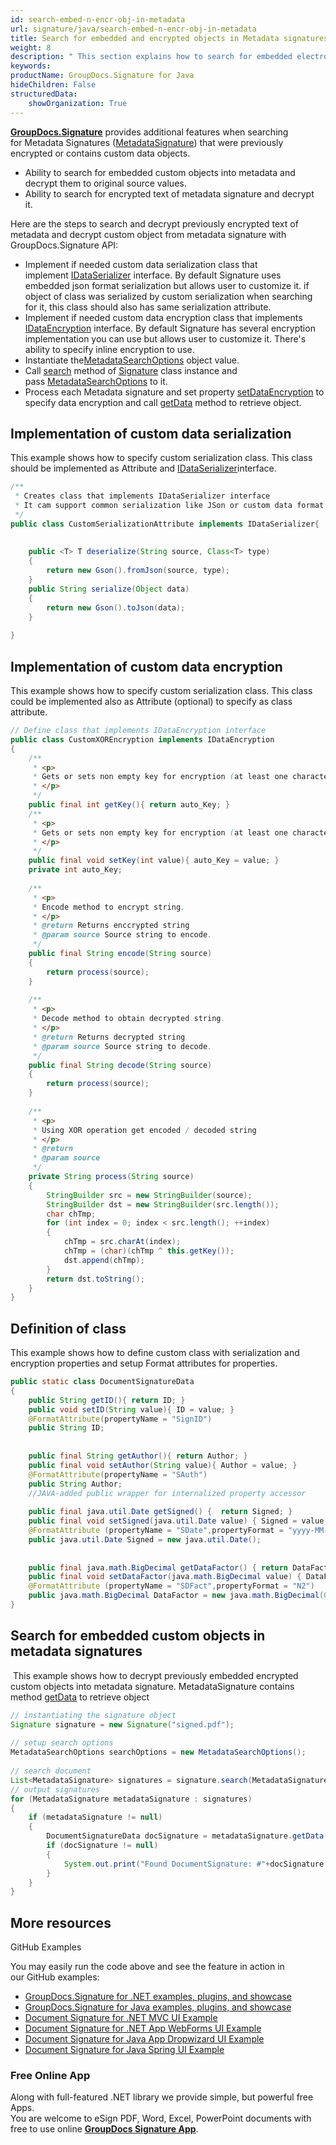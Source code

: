 ```yaml
---
id: search-embed-n-encr-obj-in-metadata
url: signature/java/search-embed-n-encr-obj-in-metadata
title: Search for embedded and encrypted objects in Metadata signatures
weight: 8
description: " This section explains how to search for embedded electronic signatures into the document metadata with GroupDocs.Signature API. Also this topic shows the way to customize data serialization, encryption and class definition with ability to embed it into the metadata electronic signature."
keywords: 
productName: GroupDocs.Signature for Java
hideChildren: False
structuredData:
    showOrganization: True
---
```

[**GroupDocs.Signature**](https://products.groupdocs.com/signature/java) provides additional features when searching for Metadata Signatures ([MetadataSignature](https://reference.groupdocs.com/signature/java/com.groupdocs.signature.domain.signatures.metadata/MetadataSignature)) that were previously encrypted or contains custom data objects. 

*   Ability to search for embedded custom objects into metadata and decrypt them to original source values.
*   Ability to search for encrypted text of metadata signature and decrypt it.  

Here are the steps to search and decrypt previously encrypted text of metadata and decrypt custom object from metadata signature with GroupDocs.Signature API:

*   Implement if needed custom data serialization class that implement [IDataSerializer](https://reference.groupdocs.com/signature/java/com.groupdocs.signature.domain.extensions.serialization/IDataSerializer) interface. By default Signature uses embedded json format serialization but allows user to customize it. if object of class was serialized by custom serialization when searching for it, this class should also has same serialization attribute.      
*   Implement if needed custom data encryption class that implements [IDataEncryption](https://reference.groupdocs.com/signature/java/com.groupdocs.signature.domain.extensions.encryption/IDataEncryption) interface. By default Signature has several encryption implementation you can use but allows user to customize it. There's ability to specify inline encryption to use.      
*   Instantiate the[MetadataSearchOptions](https://reference.groupdocs.com/signature/java/com.groupdocs.signature.options.search/MetadataSearchOptions) object value.    
*   Call [search](https://reference.groupdocs.com/signature/java/com.groupdocs.signature/Signature#search(java.lang.Class,%20com.groupdocs.signature.options.search.SearchOptions)) method of [Signature](https://reference.groupdocs.com/signature/java/com.groupdocs.signature/Signature) class instance and pass [MetadataSearchOptions](https://reference.groupdocs.com/signature/java/com.groupdocs.signature.options.search/MetadataSearchOptions) to it.    
*   Process each Metadata signature and set property [setDataEncryption](https://reference.groupdocs.com/signature/java/com.groupdocs.signature.options.search/MetadataSearchOptions#setDataEncryption(com.groupdocs.signature.domain.extensions.encryption.IDataEncryption)) to specify data encryption and call [getData](https://reference.groupdocs.com/signature/java/com.groupdocs.signature.domain.signatures.metadata/MetadataSignature#getData(java.lang.Class)) method to retrieve object. 
    

## Implementation of custom data serialization

This example shows how to specify custom serialization class. This class should be implemented as Attribute and [IDataSerializer](https://reference.groupdocs.com/signature/java/com.groupdocs.signature.domain.extensions.serialization/IDataSerializer)interface.

```java
/** 
 * Creates class that implements IDataSerializer interface
 * It cam support common serialization like JSon or custom data format
 */
public class CustomSerializationAttribute implements IDataSerializer{
 
 
    public <T> T deserialize(String source, Class<T> type)
    {
        return new Gson().fromJson(source, type);
    }
    public String serialize(Object data)
    {
        return new Gson().toJson(data);
    }
 
}
```

## Implementation of custom data encryption

This example shows how to specify custom serialization class. This class could be implemented also as Attribute (optional) to specify as class attribute.

```java
// Define class that implements IDataEncryption interface
public class CustomXOREncryption implements IDataEncryption
{
    /**
     * <p>
     * Gets or sets non empty key for encryption (at least one character)
     * </p>
     */
    public final int getKey(){ return auto_Key; }
    /**
     * <p>
     * Gets or sets non empty key for encryption (at least one character)
     * </p>
     */
    public final void setKey(int value){ auto_Key = value; }
    private int auto_Key;
 
    /**
     * <p>
     * Encode method to encrypt string.
     * </p>
     * @return Returns enccrypted string
     * @param source Source string to encode.
     */
    public final String encode(String source)
    {
        return process(source);
    }
 
    /**
     * <p>
     * Decode method to obtain decrypted string.
     * </p>
     * @return Returns decrypted string
     * @param source Source string to decode.
     */
    public final String decode(String source)
    {
        return process(source);
    }
 
    /**
     * <p>
     * Using XOR operation get encoded / decoded string
     * </p>
     * @return
     * @param source
     */
    private String process(String source)
    {
        StringBuilder src = new StringBuilder(source);
        StringBuilder dst = new StringBuilder(src.length());
        char chTmp;
        for (int index = 0; index < src.length(); ++index)
        {
            chTmp = src.charAt(index);
            chTmp = (char)(chTmp ^ this.getKey());
            dst.append(chTmp);
        }
        return dst.toString();
    }
}
```

## Definition of class

This example shows how to define custom class with serialization and encryption properties and setup Format attributes for properties.

```java
public static class DocumentSignatureData
{
    public String getID(){ return ID; }
    public void setID(String value){ ID = value; }
    @FormatAttribute(propertyName = "SignID")
    public String ID;
 
 
    public final String getAuthor(){ return Author; }
    public final void setAuthor(String value){ Author = value; }
    @FormatAttribute(propertyName = "SAuth")
    public String Author;
    //JAVA-added public wrapper for internalized property accessor
 
    public final java.util.Date getSigned() {  return Signed; }
    public final void setSigned(java.util.Date value) { Signed = value; }
    @FormatAttribute (propertyName = "SDate",propertyFormat = "yyyy-MM-dd")
    public java.util.Date Signed = new java.util.Date();
 
 
    public final java.math.BigDecimal getDataFactor() { return DataFactor; }
    public final void setDataFactor(java.math.BigDecimal value) { DataFactor = value; }
    @FormatAttribute (propertyName = "SDFact",propertyFormat = "N2")
    public java.math.BigDecimal DataFactor = new java.math.BigDecimal(0.01);
}
```

  

## Search for embedded custom objects in metadata signatures

 This example shows how to decrypt previously embedded encrypted custom objects into metadata signature. MetadataSignature contains method [getData](https://reference.groupdocs.com/signature/java/com.groupdocs.signature.domain.signatures.metadata/MetadataSignature#getData(java.lang.Class)) to retrieve object

```java
// instantiating the signature object
Signature signature = new Signature("signed.pdf");
 
// setup search options
MetadataSearchOptions searchOptions = new MetadataSearchOptions();
 
// search document
List<MetadataSignature> signatures = signature.search(MetadataSignature.class, searchOptions);
// output signatures
for (MetadataSignature metadataSignature : signatures)
{
    if (metadataSignature != null)
    {
        DocumentSignatureData docSignature = metadataSignature.getData(DocumentSignatureData.class);
        if (docSignature != null)
        {
            System.out.print("Found DocumentSignature: #"+docSignature.getID()+" by "+docSignature.getAuthor()+" from "+docSignature.getSigned()+" DataFactor = " +docSignature.getDataFactor());
        }
    }
}
```

## More resources

GitHub Examples  

You may easily run the code above and see the feature in action in our GitHub examples:

*   [GroupDocs.Signature for .NET examples, plugins, and showcase](https://github.com/groupdocs-signature/GroupDocs.Signature-for-.NET)    
*   [GroupDocs.Signature for Java examples, plugins, and showcase](https://github.com/groupdocs-signature/GroupDocs.Signature-for-Java)    
*   [Document Signature for .NET MVC UI Example](https://github.com/groupdocs-signature/GroupDocs.Signature-for-.NET-MVC)    
*   [Document Signature for .NET App WebForms UI Example](https://github.com/groupdocs-signature/GroupDocs.Signature-for-.NET-WebForms)    
*   [Document Signature for Java App Dropwizard UI Example](https://github.com/groupdocs-signature/GroupDocs.Signature-for-Java-Dropwizard)   
*   [Document Signature for Java Spring UI Example](https://github.com/groupdocs-signature/GroupDocs.Signature-for-Java-Spring)
    

### Free Online App  

Along with full-featured .NET library we provide simple, but powerful free Apps.  
You are welcome to eSign PDF, Word, Excel, PowerPoint documents with free to use online **[GroupDocs Signature App](https://products.groupdocs.app/signature)**.
